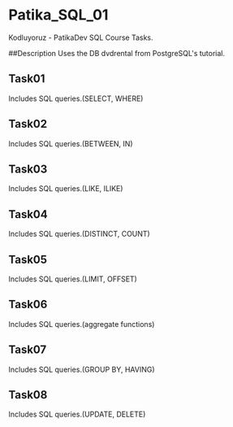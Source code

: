 # Patika_SQL_01
Kodluyoruz - PatikaDev SQL Course Tasks.

##Description
Uses the DB dvdrental from PostgreSQL's tutorial.

## Task01
Includes SQL queries.(SELECT, WHERE)

## Task02
Includes SQL queries.(BETWEEN, IN)

## Task03
Includes SQL queries.(LIKE, ILIKE)

## Task04
Includes SQL queries.(DISTINCT, COUNT)

## Task05
Includes SQL queries.(LIMIT, OFFSET)

## Task06
Includes SQL queries.(aggregate functions)

## Task07
Includes SQL queries.(GROUP BY, HAVING)

## Task08
Includes SQL queries.(UPDATE, DELETE)

